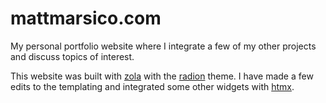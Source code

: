 # mattmarsico.com
My personal portfolio website where I integrate a few of my other projects and discuss topics of interest.

This website was built with [zola](https://www.getzola.org/) with the [radion](https://github.com/micahkepe/radion) theme. I have made a few edits to the templating and integrated
some other widgets with [htmx](https://htmx.org/).
